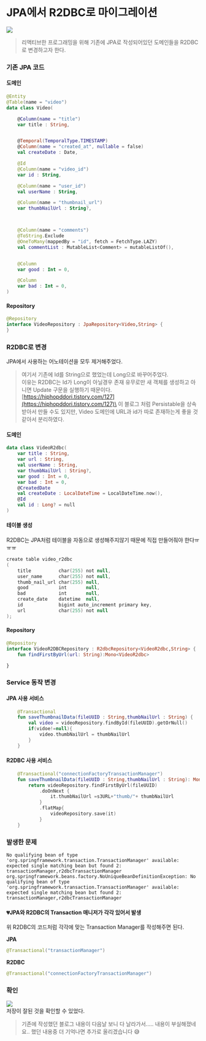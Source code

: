 # JPA에서 R2DBC로 마이그레이션

![](https://velog.velcdn.com/images/van1164/post/286efaec-d284-45fe-8a36-7b98e14adce4/image.png)

> 리액티브한 프로그래밍을 위해 기존에 JPA로 작성되어있던 도메인들을 R2DBC로 변경하고자 한다.

### 기존 JPA 코드 <a href="#jpa" id="jpa"></a>

#### 도메인 <a href="#undefined" id="undefined"></a>

```kotlin
@Entity
@Table(name = "video")
data class Video(

    @Column(name = "title")
    var title : String,


    @Temporal(TemporalType.TIMESTAMP)
    @Column(name = "created_at", nullable = false)
    val createDate : Date,

    @Id
    @Column(name = "video_id")
    var id : String,

    @Column(name = "user_id")
    val userName : String,

    @Column(name = "thumbnail_url")
    var thumbNailUrl : String?,



    @Column(name = "comments")
    @ToString.Exclude
    @OneToMany(mappedBy = "id", fetch = FetchType.LAZY)
    val commentList : MutableList<Comment> = mutableListOf(),


    @Column
    var good : Int = 0,

    @Column
    var bad : Int = 0,
)
```

#### Repository <a href="#repository" id="repository"></a>

```kotlin
@Repository
interface VideoRepository : JpaRepository<Video,String> {
}
```

### R2DBC로 변경 <a href="#r2dbc" id="r2dbc"></a>

JPA에서 사용하는 어노테이션을 모두 제거해주었다.

> 여기서 기존에 Id를 String으로 했었는데 Long으로 바꾸어주었다.\
> 이유는 R2DBC는 Id가 Long이 아닐경우 존재 유무로만 새 객체를 생성하고 아니면 Update 구문을 실행하기 때문이다.\
> [https://hiphopddori.tistory.com/127](https://hiphopddori.tistory.com/127)\
> 이 블로그 처럼 Persistable을 상속받아서 만들 수도 있지만, Video 도메인에 URL과 id가 따로 존재하는게 좋을 것같아서 분리하였다.

#### 도메인 <a href="#id-1" id="id-1"></a>

```kotlin
data class VideoR2dbc(
    var title : String,
    var url : String,
    val userName : String,
    var thumbNailUrl : String?,
    var good : Int = 0,
    var bad : Int = 0,
    @CreatedDate
    val createDate : LocalDateTime = LocalDateTime.now(),
    @Id
    val id : Long? = null
)
```

#### 테이블 생성 <a href="#undefined" id="undefined"></a>

R2DBC는 JPA처럼 테이블을 자동으로 생성해주지않기 때문에 직접 만들어줘야 한다ㅠㅠㅠ

```kotlin
create table video_r2dbc
(
    title          char(255) not null,
    user_name      char(255) not null,
    thumb_nail_url char(255) null,
    good           int       null,
    bad            int       null,
    create_date    datetime  null,
    id             bigint auto_increment primary key,
    url            char(255) not null
);
```

#### Repository <a href="#repository-1" id="repository-1"></a>

```kotlin
@Repository
interface VideoR2DBCRepository : R2dbcRepository<VideoR2dbc,String> {
    fun findFirstByUrl(url: String):Mono<VideoR2dbc>

}
```

### Service 동작 변경 <a href="#service" id="service"></a>

#### JPA 사용 서비스 <a href="#jpa" id="jpa"></a>

```kotlin
    @Transactional
    fun saveThumbnailData(fileUUID : String,thumbNailUrl : String) {
        val video = videoRepository.findById(fileUUID).getOrNull()
        if(vidoe!=null){
			video.thumbNailUrl = thumbNailUrl
		}
    }
```

#### R2DBC 사용 서비스 <a href="#r2dbc" id="r2dbc"></a>

```kotlin
    @Transactional("connectionFactoryTransactionManager")
    fun saveThumbnailData(fileUUID : String,thumbNailUrl : String): Mono<VideoR2dbc> {
        return videoRepository.findFirstByUrl(fileUUID)
            .doOnNext {
                it.thumbNailUrl =s3URL+"thumb/"+ thumbNailUrl
            }
            .flatMap{
                videoRepository.save(it)
            }
    }
```

### 발생한 문제 <a href="#undefined" id="undefined"></a>

```
No qualifying bean of type 'org.springframework.transaction.TransactionManager' available: expected single matching bean but found 2: transactionManager,r2dbcTransactionManager
org.springframework.beans.factory.NoUniqueBeanDefinitionException: No qualifying bean of type 'org.springframework.transaction.TransactionManager' available: expected single matching bean but found 2: transactionManager,r2dbcTransactionManager
```

#### 💔JPA와 R2DBC의 Transaction 매니저가 각각 있어서 발생 <a href="#jpa-r2dbc-transaction" id="jpa-r2dbc-transaction"></a>

위 R2DBC의 코드처럼 각각에 맞는 Transaction Manager를 작성해주면 된다.

**JPA**

```kotlin
@Transactional("transactionManager")
```

**R2DBC**

```kotlin
@Transactional("connectionFactoryTransactionManager")
```

### 확인 <a href="#undefined" id="undefined"></a>

![](https://velog.velcdn.com/images/van1164/post/0ba2049b-e3d7-4066-ae99-fd4b29b2819f/image.png)\
저장이 잘된 것을 확인할 수 있었다.

> 기존에 작성했던 블로그 내용이 다음날 보니 다 날라가서..... 내용이 부실해졌네요.. 했던 내용중 더 기억나면 추가로 올리겠습니다 😅
